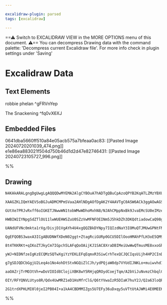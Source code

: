 ```yaml
---

excalidraw-plugin: parsed
tags: [excalidraw]

---
```

==⚠  Switch to EXCALIDRAW VIEW in the MORE OPTIONS menu of this document. ⚠== You can decompress Drawing data with the command palette: 'Decompress current Excalidraw file'. For more info check in plugin settings under 'Saving'


# Excalidraw Data
## Text Elements
robbie phelan ^gFRVnYep

The Snackening ^fq0vX6XJ

## Embedded Files
0641dba5660ff510a84e05acb575a7bfeaa0ac83: [[Pasted Image 20240720201039_474.png]]
e1e86ea883021f504d750b46d1d2d47e82746431: [[Pasted Image 20240723105727_996.png]]

%%
## Drawing
```compressed-json
N4KAkARALgngDgUwgLgAQQQDwMYEMA2AlgCYBOuA7hADTgQBuCpAzoQPYB2KqATLZMzYBXUtiRoIACyhQ4zZAHoFAc0JRJQgEYA6bGwC2CgF7N6hbEcK4OCtptbErHALRY8RMpWdx8Q1TdIEfARcZgRmBShcZQUebTiANho6IIR9BA4oZm4AbXAwUDAi6HhxdEJ9aKR+YsYWdi40AEYEhJrIOtZOADlOMW4mgBYAZgSATkGAVgSmsfaIQg5iLG4I

XAAGZKLIQmYAEVSoBGJuADMCMPmSVaa2AHlNDgAOfDgAK2Y4AAVTgC0ASW6ACk3ggAOwAGS2xVOhHw+AAyrBgqtBB5oQIoKQ2ABrBAAdRI6m4fHymOxeKRMBREjR13m2L8kg44WyzXmbDguGwahgA3W63m1mUNNQgrJEEw3GcT0GYO0CSePCa6zGTyeYNVPDmEr5aGcyrG2iakyaYNNTzGwytVqe82YWNxCAAwmx8GxSKssdZPrhApkMRBNNyccp

GUtXe7PRJvRxff6oIGKETJNwwWN1tobWMwWDhoMxhN8/NJAhCMppNxBk9JvaEMcSU0eIMzethqN5mHhHB/sQ2ag8ttIABNACOAA04NgcWCAOL/BEAQUmT3xzq+AFkwRQEMoIGSALrzU7kdK97gcITwhnCJYs5j9y/XiWaW/EACiwXSmX7OSPEqEOBiFwI4TmaMFlU1TUZgSSZBnmIgOBxC8r3wBC2GnBs0HOfBLglB0QKEfsIEQJZFj3Y84QQc8J

HWBIW2IYNpgSdZTlOU11lwWUEHWSZuU0SZzVwMFNFOEINm5J5hkDZh3DKQdtiadowCaQ98gAXxqQpilgRAvSwRN5k6BoBlgoymC6Dheg4fpmjNc1c2GSZhiuJYVgkXAeEDXYDmCUCzguBArjA9BlAAMQAJQANQ4YcEDgQNYXhKlRQgOkTntR08UJYhiTQUltjSrKEBSso0rdekJUZCt737JSJU5bleX5cVCuFUVWuKKV9TBKT4ibAblSGpp6sKvV

UANdUFVNc0mkta1rXg/DisjD1VgAYh4U4xgQQZBkDYNpy7IQIzdNaY3IOMuQTJMUwGPNtFNSYxiGF7xjGHgCuKUty0rNAnLrLDUBY01Bh4YZ1lG4pjp7PtcjJEcJynGd5yXFc103bdd33bZ/0Kk9cDPEKnzQqq31qlDn0K18To/L8MiyXI8eKQDgP88DDXWZtWllFyJUQ5C0BJ9DMJCnC8PxzgoARQgjDKHg7QlU4pbCwm4XGqHICOTBEwkbFNE0

QgEFQOBS3waxA3ICgABUDNWfXDeN02ggt+ZtagRciGURp0GCU5DIlOooHMAhPfLH3oE5QM9EyXBFiYGjUGFhrSHLRYCFtnX7bsR2TbN12JVwIQoDYCLwllsosSEIL+fjgAJMsK111AmniSYNK0iVdLKioqkDYzOG4aZzPqHo+jKM1TSGa0c1c5ZuvQXBnW8/ZDiB8Wa8K64JCaABFBFcGcOuwTr4YeBgUdCGHTRhz2Jp8R4bBErhRFkTK9KZOKnK

8t4TKKRKt+qIKoZTJkyCm7IGpch5LAFqQoOAijKJ1SAC8XraDBIMeiUwWwQTmusME8xxoGh4AkaaYxpgjBtAtRWhUHT/1WtGdAsZ4wMwOiGY6p0oxekuswgM8xky5VTGgXqcR1hKieK0dBTQz5DBLI3P6qBqy1nwvWEKUi2wJHQYWJRhUYa9l/AjCA1sABCi4nikGHM6f4ABVMYdxmD/GGIQZ0mBCCkBxO+HGRRmaQAJkTSmpNCrhmIOApOqF5g0

yWJ+NIDNfzeIgKzECQMzSQTwXgiYzYEKLEFqEqmxR3SiwCrhTexQCJQCIqsUijh4HP2CInDATQEDiJCOqCGyp2LrEGMQc06xNAYOIE0YgPBiBykaTwdB9FhhNBknJeGQ5NYqTUkUTS+RtJa1KPpLOI9LLcHbFsho1lbIt1VMk3Mpo57uUXnsFevkEDs1QBvYKqxTijnWPQccCRxxAhqa/ak79gGf3/t/QRv9lr/1KkA9EN4wGsgGByKBzVmgCjgQ

g7gSDJQDCbGgjU2Leq4o1No4ohDtStxNGQiZlCJh/ydPQjaW0dp7VYUdIJNKLo+muiwvhd18ptjQZMFclpLQ8EEk8JssjfrNwBsopJtpmxDHGJ2RksN9FDkMSYsxFjrG2PsY45xrj3GeLAHE3x1FiZhNAXeGFQszXUzfFE78jM0B/nmAku5yTZhcwwYqEYmSkL+JFniMWgVjxSxlnLEk1CYQqzVvgDWbs7YSGtqWVACIOAhgyORS2lBM7N0MUmlN

aaOAZrjTrMO3tVh+wDoVIOId8ClojiXBK8wY5RHjqQROydCoejTqm/A2bViJuNvmzChbqlCmLqXcuYa0BV2KZARCCAG7ioGG3DS4A8ZrDgHAJEiTuDaWgKWdI5al01AYEbCgRi2HMrOgwiA602L3tONCCA2ARAJn+EcfQSI6HXtpdtXa+0T0vtIG+j9F6mVvhZYw7h7LeH5Gfa+hm760hhRfuC2k/zAMIcyEhz9X8uUguKEBkDaQv1OjQ+gD+mHg

OIY/RFYQNVLUtyo8R/Qdx4UwMRZ1eD1HsMfrClG/Q6tYVwaIzR5DIaK7huY2J/Q2a63loQP7J9oneMkaiKQD2wG2AUFLLgU1uTuMsffEsRcWmdMhBCmsMzT7ZLYnhOObgGZW7DSka9QsUM0rYDs/gYcQ9MWwWmCuaeNolrFCMGwAwu7A4EGrsu3iHcRNYagDhujtMQkQCCU+sMJBQ1lA7ZAbLxBIOrIgEYt0ln1rOjGFVqrYUwqBjLsoK8foNrvj

2G1trdXPHLMI0l0jeI2PB04I+a1kA4CBDMMIZgs5U7EFy36uDxqy5uVTtUtAJWMi4E0MEEKM6m1EAStO0g1d5ipsPUdk7DVi7zu4DOhLxQ7CgmwFkfNcANxsGWMZrbO3ClhHAD1iASVwi7vUiAdSQA==
```
%%
